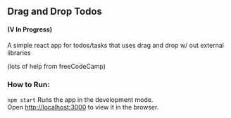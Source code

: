 ## Drag and Drop Todos 
#### (V In Progress)
A simple react app for todos/tasks that uses drag and drop w/ out external libraries

(lots of help from freeCodeCamp)




### How to Run:
`npm start`
Runs the app in the development mode.<br />
Open [http://localhost:3000](http://localhost:3000) to view it in the browser.


